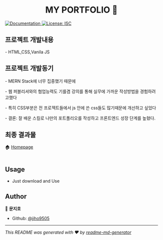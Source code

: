 <h1 align="center"> MY PORTFOLIO 👋</h1>
<p>
  <a href="https://github.com/jiho9505/project#README" target="_blank">
    <img alt="Documentation" src="https://img.shields.io/badge/documentation-yes-brightgreen.svg" />
  </a>
  <a href="#" target="_blank">
    <img alt="License: ISC" src="https://img.shields.io/badge/License-ISC-yellow.svg" />
  </a>
</p>

## 프로젝트 개발내용
<p>- HTML,CSS,Vanila JS</p> 

## 프로젝트 개발동기
<p>- MERN Stack에 너무 집중했기 때문에</p>
<p>- 웹 퍼블리셔와의 협업능력도 기를겸 강의를 통해 실무에 가까운 작성방법을 경험하려고했다</p>
<p>- 특히 CSS부분은 전 프로젝트들에서 js 안에 쓴 css들도 많기때문에 개선하고 싶었다</p>
<p>- 결론: 잘 배운 스킬로 나만의 포트폴리오를 작성하고 프론트엔드 성장 단계를 높혔다.</p>

## 최종 결과물
🏠 [Homepage](https://jiho9505.github.io/Web-Portfolio/)
<br><br/>

## Usage
- Just download and Use

## Author

👤 **문지호**

* Github: [@jiho9505](https://github.com/jiho9505)


***
_This README was generated with ❤️ by [readme-md-generator](https://github.com/kefranabg/readme-md-generator)_
